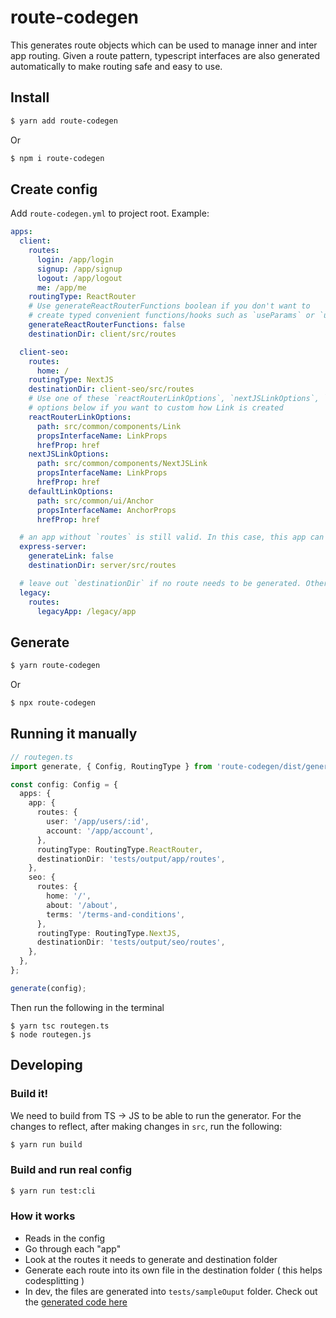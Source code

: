 # route-codegen

This generates route objects which can be used to manage inner and inter app routing. Given a route pattern, typescript interfaces are also generated automatically to make routing safe and easy to use.

## Install

```bash
$ yarn add route-codegen
```

Or

```bash
$ npm i route-codegen
```

## Create config

Add `route-codegen.yml` to project root. Example:

```yml
apps:
  client:
    routes:
      login: /app/login
      signup: /app/signup
      logout: /app/logout
      me: /app/me
    routingType: ReactRouter
    # Use generateReactRouterFunctions boolean if you don't want to
    # create typed convenient functions/hooks such as `useParams` or `useRedirect`
    generateReactRouterFunctions: false
    destinationDir: client/src/routes

  client-seo:
    routes:
      home: /
    routingType: NextJS
    destinationDir: client-seo/src/routes
    # Use one of these `reactRouterLinkOptions`, `nextJSLinkOptions`, `defaultLinkOptions`
    # options below if you want to custom how Link is created
    reactRouterLinkOptions:
      path: src/common/components/Link
      propsInterfaceName: LinkProps
      hrefProp: href
    nextJSLinkOptions:
      path: src/common/components/NextJSLink
      propsInterfaceName: LinkProps
      hrefProp: href
    defaultLinkOptions:
      path: src/common/ui/Anchor
      propsInterfaceName: AnchorProps
      hrefProp: href

  # an app without `routes` is still valid. In this case, this app can still generate url to other apps
  express-server:
    generateLink: false
    destinationDir: server/src/routes

  # leave out `destinationDir` if no route needs to be generated. Other apps still generate routes to this app
  legacy:
    routes:
      legacyApp: /legacy/app
```

## Generate

```bash
$ yarn route-codegen
```

Or

```bash
$ npx route-codegen
```

## Running it manually

```ts
// routegen.ts
import generate, { Config, RoutingType } from 'route-codegen/dist/generate';

const config: Config = {
  apps: {
    app: {
      routes: {
        user: '/app/users/:id',
        account: '/app/account',
      },
      routingType: RoutingType.ReactRouter,
      destinationDir: 'tests/output/app/routes',
    },
    seo: {
      routes: {
        home: '/',
        about: '/about',
        terms: '/terms-and-conditions',
      },
      routingType: RoutingType.NextJS,
      destinationDir: 'tests/output/seo/routes',
    },
  },
};

generate(config);
```

Then run the following in the terminal

```
$ yarn tsc routegen.ts
$ node routegen.js
```

## Developing

### Build it!

We need to build from TS -> JS to be able to run the generator. For the changes to reflect, after making changes in `src`, run the following:

```bash
$ yarn run build
```

### Build and run real config

```bash
$ yarn run test:cli
```

### How it works

- Reads in the config
- Go through each "app"
- Look at the routes it needs to generate and destination folder
- Generate each route into its own file in the destination folder ( this helps codesplitting )
- In dev, the files are generated into `tests/sampleOuput` folder. Check out the [generated code here](./sample/output)
